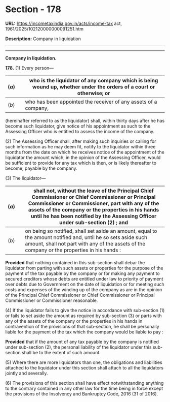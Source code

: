 # Section - 178

**URL:** https://incometaxindia.gov.in/acts/income-tax act, 1961/2025/102120000000091251.htm

**Description:** Company in liquidation

---

****

**Company in liquidation.**

**178.** (1) Every person—

(_a_)|  |  who is the liquidator of any company which is being wound up, whether under the orders of a court or otherwise; or  
---|---|---  
(_b_)|  |  who has been appointed the receiver of any assets of a company,  
  
(hereinafter referred to as the liquidator) shall, within thirty days after he has become such liquidator, give notice of his appointment as such to the Assessing Officer who is entitled to assess the income of the company.

(2) The Assessing Officer shall, after making such inquiries or calling for such information as he may deem fit, notify to the liquidator within three months from the date on which he receives notice of the appointment of the liquidator the amount which, in the opinion of the Assessing Officer, would be sufficient to provide for any tax which is then, or is likely thereafter to become, payable by the company.

(3) The liquidator—

(_a_)|  |  shall not, without the leave of the Principal Chief Commissioner or Chief Commissioner or Principal Commissioner or Commissioner, part with any of the assets of the company or the properties in his hands until he has been notified by the Assessing Officer under sub-section (2) ; and  
---|---|---  
(_b_)|  |  on being so notified, shall set aside an amount, equal to the amount notified and, until he so sets aside such amount, shall not part with any of the assets of the company or the properties in his hands :  
  
**Provided** that nothing contained in this sub-section shall debar the liquidator from parting with such assets or properties for the purpose of the payment of the tax payable by the company or for making any payment to secured creditors whose debts are entitled under law to priority of payment over debts due to Government on the date of liquidation or for meeting such costs and expenses of the winding up of the company as are in the opinion of the Principal Chief Commissioner or Chief Commissioner or Principal Commissioner or Commissioner reasonable.

(4) If the liquidator fails to give the notice in accordance with sub-section (1) or fails to set aside the amount as required by sub-section (3) or parts with any of the assets of the company or the properties in his hands in contravention of the provisions of that sub-section, he shall be personally liable for the payment of the tax which the company would be liable to pay :

**Provided** that if the amount of any tax payable by the company is notified under sub-section (2), the personal liability of the liquidator under this sub-section shall be to the extent of such amount.

(5) Where there are more liquidators than one, the obligations and liabilities attached to the liquidator under this section shall attach to all the liquidators jointly and severally.

(6) The provisions of this section shall have effect notwithstanding anything to the contrary contained in any other law for the time being in force except the provisions of the Insolvency and Bankruptcy Code, 2016 (31 of 2016).